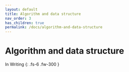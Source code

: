 ```yaml
---
layout: default
title: Algorithm and data structure
nav_order: 3
has_children: true
permalink: /docs/algorithm-and-data-structure
---
```


# Algorithm and data structure

In Writing
{: .fs-6 .fw-300 }
